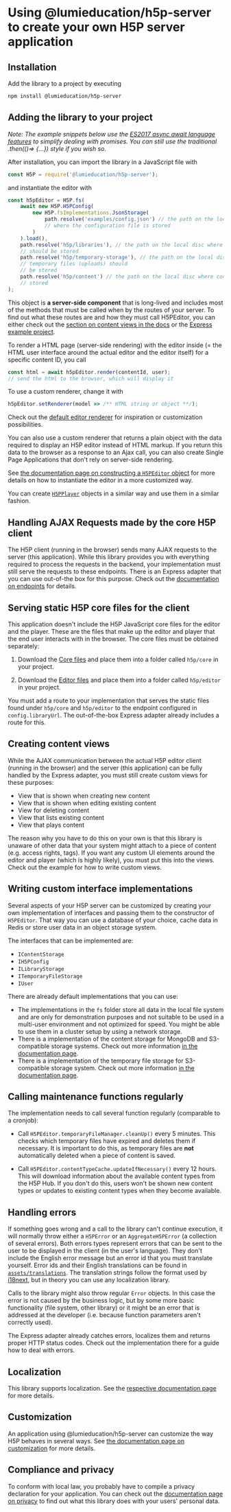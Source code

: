 # Using @lumieducation/h5p-server to create your own H5P server application

## Installation

Add the library to a project by executing

```bash
npm install @lumieducation/h5p-server
```

## Adding the library to your project

_Note: The example snippets below use the_ [_ES2017 async await language
features_](https://javascript.info/async-await) _to simplify dealing with
promises. You can still use the traditional .then(()=&gt; {...}) style if
you wish so._

After installation, you can import the library in a JavaScript file with

```javascript
const H5P = require('@lumieducation/h5p-server');
```

and instantiate the editor with

```javascript
const h5pEditor = H5P.fs(
    await new H5P.H5PConfig(
        new H5P.fsImplementations.JsonStorage(
            path.resolve('examples/config.json') // the path on the local disc
            // where the configuration file is stored
        )
    ).load(),
    path.resolve('h5p/libraries'), // the path on the local disc where libraries
    // should be stored
    path.resolve('h5p/temporary-storage'), // the path on the local disc where
    // temporary files (uploads) should
    // be stored
    path.resolve('h5p/content') // the path on the local disc where content is
    // stored
);
```

This object is **a server-side component** that is long-lived and includes most
of the methods that must be called when by the routes of your server. To find
out what these routes are and how they must call H5PEditor, you can either check
out the [section on content views in the docs](#creating-content-views) or the
[Express example project](/packages/h5p-examples/src/expressRoutes.ts).

To render a HTML page (server-side rendering) with the editor inside (= the
HTML user interface around the actual editor and the editor itself) for a
specific content ID, you call

```javascript
const html = await h5pEditor.render(contentId, user);
// send the html to the browser, which will display it
```

To use a custom renderer, change it with

```javascript
h5pEditor.setRenderer(model => /** HTML string or object **/);
```

Check out the [default editor
renderer](/packages/h5p-server/src/renderers/default.ts)
for inspiration or customization possibilities.

You can also use a custom renderer that returns a plain object with the data
required to display an H5P editor instead of HTML markup. If you return this
data to the browser as a response to an Ajax call, you can also create Single
Page Applications that don't rely on server-side rendering.

See [the documentation page on constructing a `H5PEditor`
object](/docs/h5p-editor-constructor.md)
for more details on how to instantiate the editor in a more customized way.

You can create
[`H5PPlayer`](/packages/h5p-server/src/H5PPlayer.ts)
objects in a similar way and use them in a similar fashion.

## Handling AJAX Requests made by the core H5P client

The H5P client (running in the browser) sends many AJAX requests to the server
(this application). While this library provides you with everything required
to process the requests in the backend, your implementation must still serve the
requests to these endpoints. There is an Express adapter that you can use
out-of-the box for this purpose. Check out the [documentation on
endpoints](/docs/ajax-endpoints.md) for details.

## Serving static H5P core files for the client

This application doesn't include the H5P JavaScript core files for the editor
and the player. These are the files that make up the editor and player that the
end user interacts with in the browser. The core files must be obtained
separately:

1. Download the [Core
   files](https://github.com/h5p/h5p-php-library/archive/1.24.0.zip) and place
   them into a folder called `h5p/core` in your project.

2. Download the [Editor
   files](https://github.com/h5p/h5p-editor-php-library/archive/1.24.1.zip) and
   place them into a folder called `h5p/editor` in your project.

You must add a route to your implementation that serves the static files found
under `h5p/core` and `h5p/editor` to the endpoint configured in
`config.libraryUrl`. The out-of-the-box Express adapter already includes a route
for this.

## Creating content views

While the AJAX communication between the actual H5P editor client (running in
the browser) and the server (this application) can be fully handled by the
Express adapter, you must still create custom views for these purposes:

* View that is shown when creating new content
* View that is shown when editing existing content
* View for deleting content
* View that lists existing content
* View that plays content

The reason why you have to do this on your own is that this library is unaware
of other data that your system might attach to a piece of content (e.g. access
rights, tags). If you want any custom UI elements around the editor and player
(which is highly likely), you must put this into the views. Check out the
example for how to write custom views.

## Writing custom interface implementations

Several aspects of your H5P server can be customized by creating your own
implementation of interfaces and passing them to the constructor of `H5PEditor`.
That way you can use a database of your choice, cache data in Redis or store
user data in an object storage system.

The interfaces that can be implemented are:

* `IContentStorage`
* `IH5PConfig`
* `ILibraryStorage`
* `ITemporaryFileStorage`
* `IUser`

There are already default implementations that you can use:

* The implementations in the `fs` folder store all data in the local file
  system and are only for demonstration purposes and not suitable to be used
  in a multi-user environment and not optimized for speed. You might be able
  to use them in a cluster setup by using a network storage.
* There is a implementation of the content storage for MongoDB and S3-compatible
  storage systems. Check out more information [in the documentation
  page](/docs/mongo-s3-content-storage.md).
* There is a implementation of the temporary file storage for S3-compatible
  storage system. Check out more information [in the documentation
  page](/docs/s3-temporary-file-storage.md).

## Calling maintenance functions regularly

The implementation needs to call several function regularly (comparable to a
cronjob):

* Call `H5PEditor.temporaryFileManager.cleanUp()` every 5 minutes. This checks
  which temporary files have expired and deletes them if necessary. It is
  important to do this, as temporary files are **not** automatically deleted
  when a piece of content is saved.

* Call `H5PEditor.contentTypeCache.updateIfNecessary()` every 12 hours. This
  will download information about the available content types from the H5P
  Hub. If you don't do this, users won't be shown new content types or updates
  to existing content types when they become available.

## Handling errors

If something goes wrong and a call to the library can't continue execution, it
will normally throw either a `H5PError` or an `AggregateH5PError` (a collection
of several errors). Both errors types represent errors that can be sent to the
user to be displayed in the client (in the user's language). They don't include
the English error message but an error id that you must translate yourself.
Error ids and their English translations can be found in
[`assets/translations`](/packages/h5p-server/assets/translations). The
translation strings follow the format used by [i18next](https://i18next.com),
but in theory you can use any localization library.

Calls to the library might also throw regular `Error` objects. In this case the
error is not caused by the business logic, but by some more basic functionality
(file system, other library) or it might be an error that is addressed at the
developer (i.e. because function parameters aren't correctly used).

The Express adapter already catches errors, localizes them and returns proper
HTTP status codes. Check out the implementation there for a guide how to deal
with errors.

## Localization

This library supports localization. See the [respective documentation
page](../advanced/localization.md) for more details.

## Customization

An application using @lumieducation/h5p-server can customize the way H5P behaves
in several ways. See [the documentation page on
customization](../advanced/customization.md) for more details.

## Compliance and privacy

To conform with local law, you probably have to compile a privacy declaration
for your application. You can check out the [documentation page on
privacy](/docs/privacy.md) to find out what this library does with your
users' personal data.

